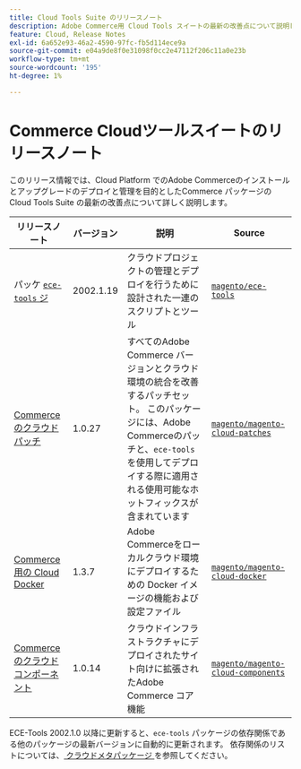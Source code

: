 ```yaml
---
title: Cloud Tools Suite のリリースノート
description: Adobe Commerce用 Cloud Tools スイートの最新の改善点について説明します。
feature: Cloud, Release Notes
exl-id: 6a652e93-46a2-4590-97fc-fb5d114ece9a
source-git-commit: e04a9de8f0e31098f0cc2e47112f206c11a0e23b
workflow-type: tm+mt
source-wordcount: '195'
ht-degree: 1%

---
```


# Commerce Cloudツールスイートのリリースノート

このリリース情報では、Cloud Platform でのAdobe Commerceのインストールとアップグレードのデプロイと管理を目的としたCommerce パッケージの Cloud Tools Suite の最新の改善点について詳しく説明します。

| リリースノート | バージョン | 説明 | Source |
| ----------------- |-----------| ---------------------------------------- | --------------------------- |
| パッケ [`ece-tools` ジ ](ece-tools-package.md) | 2002.1.19 | クラウドプロジェクトの管理とデプロイを行うために設計された一連のスクリプトとツール | [`magento/ece-tools`](https://github.com/magento/ece-tools/tree/2002.1) |
| [Commerceのクラウドパッチ ](cloud-patches.md) | 1.0.27 | すべてのAdobe Commerce バージョンとクラウド環境の統合を改善するパッチセット。 このパッケージには、Adobe Commerceのパッチと、`ece-tools` を使用してデプロイする際に適用される使用可能なホットフィックスが含まれています | [`magento/magento-cloud-patches`](https://github.com/magento/magento-cloud-patches/tree/1.0.1) |
| [Commerce用の Cloud Docker](cloud-docker.md) | 1.3.7 | Adobe Commerceをローカルクラウド環境にデプロイするための Docker イメージの機能および設定ファイル | [`magento/magento-cloud-docker`](https://github.com/magento/magento-cloud-docker/tree/1.0) |
| [Commerceのクラウドコンポーネント ](cloud-components.md) | 1.0.14 | クラウドインフラストラクチャにデプロイされたサイト向けに拡張されたAdobe Commerce コア機能 | [`magento/magento-cloud-components`](https://github.com/magento/magento-cloud-components/tree/1.0.2) |

ECE-Tools 2002.1.0 以降に更新すると、`ece-tools` パッケージの依存関係である他のパッケージの最新バージョンに自動的に更新されます。 依存関係のリストについては、[ クラウドメタパッケージ ](../development/overview.md#cloud-metapackage) を参照してください。
